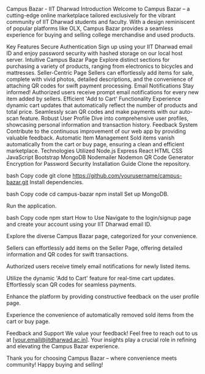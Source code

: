 Campus Bazar - IIT Dharwad
Introduction
Welcome to Campus Bazar – a cutting-edge online marketplace tailored exclusively for the vibrant community of IIT Dharwad students and faculty. With a design reminiscent of popular platforms like OLX, Campus Bazar provides a seamless experience for buying and selling college merchandise and used products.

Key Features
Secure Authentication
Sign up using your IIT Dharwad email ID and enjoy password security with hashed storage on our local host server.
Intuitive Campus Bazar Page
Explore distinct sections for purchasing a variety of products, ranging from electronics to bicycles and mattresses.
Seller-Centric Page
Sellers can effortlessly add items for sale, complete with vivid photos, detailed descriptions, and the convenience of attaching QR codes for swift payment processing.
Email Notifications
Stay informed! Authorized users receive prompt email notifications for every new item added by sellers.
Efficient 'Add to Cart' Functionality
Experience dynamic cart updates that automatically reflect the number of products and total price. Seamlessly scan QR codes and make payments with our auto-scan feature.
Robust User Profile
Dive into comprehensive user profiles, showcasing personal information and transaction history.
Feedback System
Contribute to the continuous improvement of our web app by providing valuable feedback.
Automatic Item Management
Sold items vanish automatically from the cart or buy page, ensuring a clean and efficient marketplace.
Technologies Utilized
Node.js
Express
React
HTML
CSS
JavaScript
Bootstrap
MongoDB
Nodemailer
Nodemon
QR Code Generator
Encryption for Password Security
Installation Guide
Clone the repository.

bash
Copy code
git clone https://github.com/yourusername/campus-bazar.git
Install dependencies.

bash
Copy code
cd campus-bazar
npm install
Set up MongoDB.

Run the application.

bash
Copy code
npm start
How to Use
Navigate to the login/signup page and create your account using your IIT Dharwad email ID.

Explore the diverse Campus Bazar page, categorized for your convenience.

Sellers can effortlessly add items on the Seller Page, offering detailed information and QR codes for swift transactions.

Authorized users receive timely email notifications for newly listed items.

Utilize the dynamic 'Add to Cart' feature for real-time cart updates. Effortlessly scan QR codes for seamless payments.

Enhance the platform by providing constructive feedback on the user profile page.

Experience the convenience of automatically removed sold items from the cart or buy page.

Feedback and Support
We value your feedback! Feel free to reach out to us at [your.email@iitdharwad.ac.in]. Your insights play a crucial role in refining and elevating the Campus Bazar experience.

Thank you for choosing Campus Bazar – where convenience meets community! Happy buying and selling!
